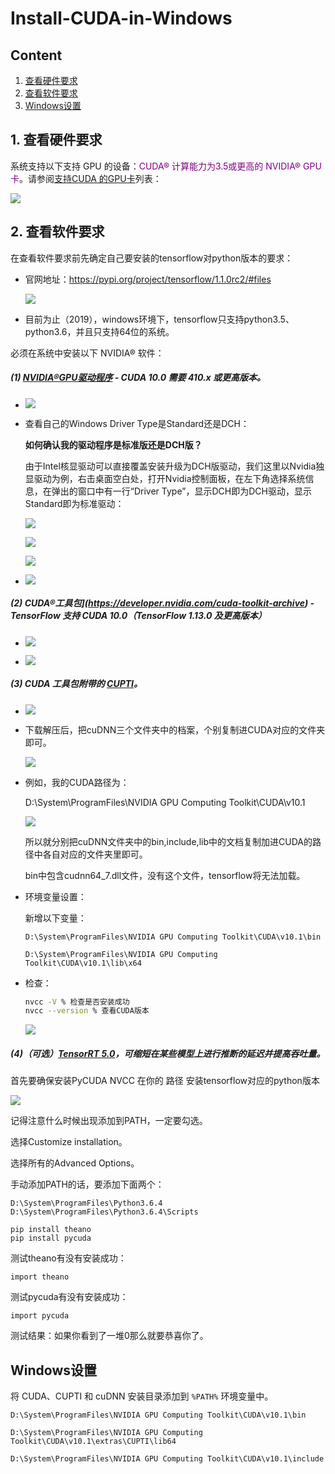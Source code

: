 # Install-CUDA-in-Windows

## Content 

1. [查看硬件要求](#查看硬件要求)
2. [查看软件要求](#查看软件要求)
3. [Windows设置](#Windows设置)



## 1. 查看硬件要求

系统支持以下支持 GPU 的设备：<font color=800080>CUDA® 计算能力为3.5或更高的 NVIDIA® GPU卡</font>。请参阅[支持CUDA 的GPU卡](https://developer.nvidia.com/cuda-gpus)列表：

![](../pictures/23-GPU-compute-capability.png)

## 2. 查看软件要求

在查看软件要求前先确定自己要安装的tensorflow对python版本的要求：

- 官网地址：https://pypi.org/project/tensorflow/1.1.0rc2/#files

  ![](../pictures/24-tensorflow-python-version.png)

- 目前为止（2019），windows环境下，tensorflow只支持python3.5、python3.6，并且只支持64位的系统。



必须在系统中安装以下 NVIDIA® 软件：

##### (1) [NVIDIA®GPU驱动程序](https://www.nvidia.com/drivers) - CUDA 10.0 需要 410.x 或更高版本。

- ![](../pictures/26-download-CUDA.png)

- 查看自己的Windows Driver Type是Standard还是DCH：

  **如何确认我的驱动程序是标准版还是DCH版？**

  由于Intel核显驱动可以直接覆盖安装升级为DCH版驱动，我们这里以Nvidia独显驱动为例，右击桌面空白处，打开Nvidia控制面板，在左下角选择系统信息，在弹出的窗口中有一行“Driver Type”，显示DCH即为DCH驱动，显示Standard即为标准驱动：

  ![](../pictures/25-check-DCH.png)

  ![](../pictures/26-check-DCH2.png)

  ![](../pictures/27-driver-version.png)

- ![](../pictures/28-install-CUDA.png)

##### (2) CUDA®工具包](https://developer.nvidia.com/cuda-toolkit-archive) - TensorFlow 支持 CUDA 10.0（TensorFlow 1.13.0 及更高版本）

- ![](../pictures/29-install-CUDA2.png)

- ![](../pictures/30-install-CUDA3.png)

##### (3) CUDA 工具包附带的 [CUPTI](https://developer.nvidia.com/rdp/cudnn-download)。

  - ![](../pictures/31-CUPTI.png)

  - 下载解压后，把cuDNN三个文件夹中的档案，个别复制进CUDA对应的文件夹即可。

    ![](../pictures/32-cuDNN.png)

  - 例如，我的CUDA路径为：

    D:\System\ProgramFiles\NVIDIA GPU Computing Toolkit\CUDA\v10.1

    ![](../pictures/33-cuda-cuDNN.png)

    所以就分别把cuDNN文件夹中的bin,include,lib中的文档复制加进CUDA的路径中各自对应的文件夹里即可。

    bin中包含cudnn64_7.dll文件，没有这个文件，tensorflow将无法加载。

  - 环境变量设置：

    新增以下变量：

    ```
    D:\System\ProgramFiles\NVIDIA GPU Computing Toolkit\CUDA\v10.1\bin
    
    D:\System\ProgramFiles\NVIDIA GPU Computing Toolkit\CUDA\v10.1\lib\x64
    ```

  - 检查：

    ```bash
    nvcc -V % 检查是否安装成功
    nvcc --version % 查看CUDA版本
    ```

    ![](../pictures/34-check-CUDA-install-success.png)

##### (4)（可选）[TensorRT 5.0](https://docs.nvidia.com/deeplearning/sdk/tensorrt-install-guide/index.html)，可缩短在某些模型上进行推断的延迟并提高吞吐量。

首先要确保安装PyCUDA NVCC 在你的 路径
安装tensorflow对应的python版本 

![](../pictures/35-install-right-python.png)

记得注意什么时候出现添加到PATH，一定要勾选。

选择Customize installation。

选择所有的Advanced Options。

手动添加PATH的话，要添加下面两个：

```
D:\System\ProgramFiles\Python3.6.4
D:\System\ProgramFiles\Python3.6.4\Scripts
```

 ```
pip install theano
pip install pycuda
 ```

测试theano有没有安装成功：

```
import theano
```

测试pycuda有没有安装成功：

```
import pycuda
```

测试结果：如果你看到了一堆0那么就要恭喜你了。

## Windows设置

将 CUDA、CUPTI 和 cuDNN 安装目录添加到 `%PATH%` 环境变量中。

```
D:\System\ProgramFiles\NVIDIA GPU Computing Toolkit\CUDA\v10.1\bin

D:\System\ProgramFiles\NVIDIA GPU Computing Toolkit\CUDA\v10.1\extras\CUPTI\lib64

D:\System\ProgramFiles\NVIDIA GPU Computing Toolkit\CUDA\v10.1\include
```





























